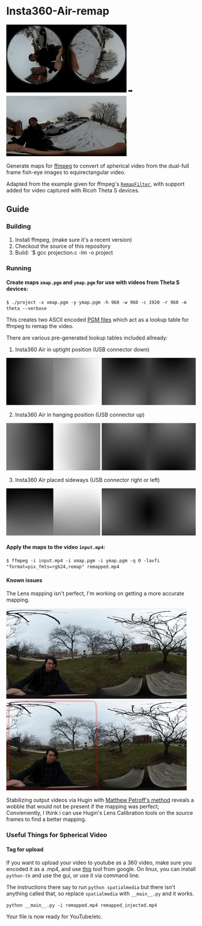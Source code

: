 # Insta360-Air-remap
![Example](/Insta360-Air-remap/pictures/src.gif) ➡️ ![Result](/Insta360-Air-remap/pictures/generated.gif)

Generate maps for [ffmpeg](http://ffmpeg.org) to convert of spherical video from the dual-full frame fish-eye images to equirectangular video.

Adapted from the example given for ffmpeg's [`RemapFilter`](https://trac.ffmpeg.org/wiki/RemapFilter), with support added for video captured with Ricoh Theta S devices.


## Guide

### Building

1. Install ffmpeg, (make sure it's a recent version)
2. Checkout the source of this repository
3. Build: `$ gcc projection.c -lm -o project

### Running

#### Create maps `xmap.pgm` and `ymap.pgm` for use with videos from Theta S devices:

```
$ ./project -x xmap.pgm -y ymap.pgm -h 960 -w 960 -c 1920 -r 960 -m theta --verbose
```

This creates two ASCII encoded [PGM files](https://en.wikipedia.org/wiki/Netpbm_format#PGM_example) which act as a lookup table for ffmpeg to remap the video.

There are various pre-generated lookup tables included allready:
1) Insta360 Air in uptight position (USB connector down)

<img src="/Insta360-Air-remap/xmap_insta360air_usb_down.jpg" width="250"> <img src="/Insta360-Air-remap/ymap_insta360air_usb_down.jpg" width="250">

2) Insta360 Air in hanging position (USB connector up)

<img src="/Insta360-Air-remap/xmap_insta360air_usb_up.jpg" width="250"> <img src="/Insta360-Air-remap/ymap_insta360air_usb_up.jpg" width="250">

3) Insta360 Air placed sideways (USB connector right or left)

<img src="/Insta360-Air-remap/xmap.jpg" width="250"> <img src="/Insta360-Air-remap/ymap.jpg" width="250">

#### Apply the maps to the video `input.mp4`:

```
$ ffmpeg -i input.mp4 -i xmap.pgm -i ymap.pgm -q 0 -lavfi "format=pix_fmts=rgb24,remap" remapped.mp4
```
#### Known issues
The Lens mapping isn't perfect, I'm working on getting a more accurate mapping.

![spinning camera](/Insta360-Air-remap/pictures/spin.gif)
![stabilized wobble example](/Insta360-Air-remap/pictures/wobbly.gif)

Stabilizing output videos via  Hugin with [Matthew Petroff's method](https://mpetroff.net/2016/11/stabilizing-360-video-with-hugin/) reveals a wobble that would not be present if the mapping was perfect; Convieniently, I think i can use Hugin's Lens Calibration tools on the source frames to find a better mapping.

### Useful Things for Spherical Video
#### Tag for upload

If you want to upload your video to youtube as a 360 video, make sure you encoded it as a .mp4, and use [this](https://github.com/google/spatial-media) tool from google. On linux, you can install `python-tk` and use the gui, or use it via command line. 

The instructions there say to run `python spatialmedia` but there isn't anything called that, so replace `spatialmedia` with `__main__.py` and it works.
```
python __main__.py -i remapped.mp4 remapped_injected.mp4
```
Your file is now ready for YouTube/etc.
